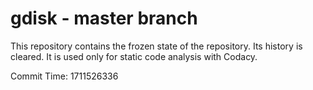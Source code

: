 # gdisk - master branch

This repository contains the frozen state of the repository.
Its history is cleared. It is used only for static code
analysis with Codacy.

Commit Time: 1711526336